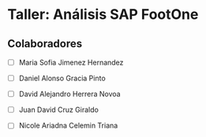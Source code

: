 # Taller: Análisis SAP FootOne

## Colaboradores
- [ ] Maria Sofia Jimenez Hernandez
- [ ] Daniel Alonso Gracia Pinto
- [ ] David Alejandro Herrera Novoa
- [ ] Juan David Cruz Giraldo
- [ ] Nicole Ariadna Celemin Triana




